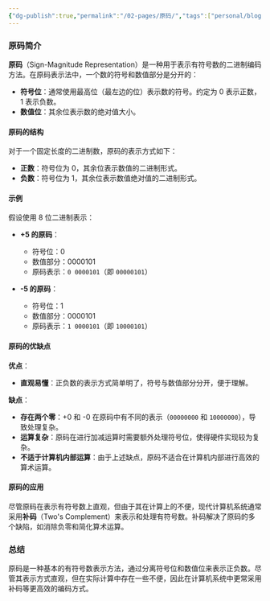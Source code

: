 ```yaml
---
{"dg-publish":true,"permalink":"/02-pages/原码/","tags":["personal/blog","计算机组成原理/数据表示和运算"]}
---
```


### 原码简介

**原码**（Sign-Magnitude Representation）是一种用于表示有符号数的二进制编码方法。在原码表示法中，一个数的符号和数值部分是分开的：

- **符号位**：通常使用最高位（最左边的位）表示数的符号。约定为 0 表示正数，1 表示负数。
- **数值位**：其余位表示数的绝对值大小。

#### 原码的结构

对于一个固定长度的二进制数，原码的表示方式如下：

- **正数**：符号位为 0，其余位表示数值的二进制形式。
- **负数**：符号位为 1，其余位表示数值绝对值的二进制形式。

#### 示例

假设使用 8 位二进制表示：

- **+5 的原码**：
  - 符号位：0
  - 数值部分：0000101
  - 原码表示：`0 0000101`（即 `00000101`）

- **-5 的原码**：
  - 符号位：1
  - 数值部分：0000101
  - 原码表示：`1 0000101`（即 `10000101`）

#### 原码的优缺点

**优点**：
- **直观易懂**：正负数的表示方式简单明了，符号与数值部分分开，便于理解。

**缺点**：
- **存在两个零**：+0 和 -0 在原码中有不同的表示（`00000000` 和 `10000000`），导致处理复杂。
- **运算复杂**：原码在进行加减运算时需要额外处理符号位，使得硬件实现较为复杂。
- **不适于计算机内部运算**：由于上述缺点，原码不适合在计算机内部进行高效的算术运算。

#### 原码的应用

尽管原码在表示有符号数上直观，但由于其在计算上的不便，现代计算机系统通常采用**补码**（Two's Complement）来表示和处理有符号数。补码解决了原码的多个缺陷，如消除负零和简化算术运算。

### 总结

原码是一种基本的有符号数表示方法，通过分离符号位和数值位来表示正负数。尽管其表示方式直观，但在实际计算中存在一些不便，因此在计算机系统中更常采用补码等更高效的编码方式。
